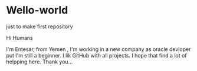 # Wello-world
just to make first repository

Hi Humans

I'm Entesar, from Yemen , I'm working in a new company as oracle devloper put I'm still a beginner.
I lik GitHub with all projects.
I hope that find a lot of helpping here. Thank you...
